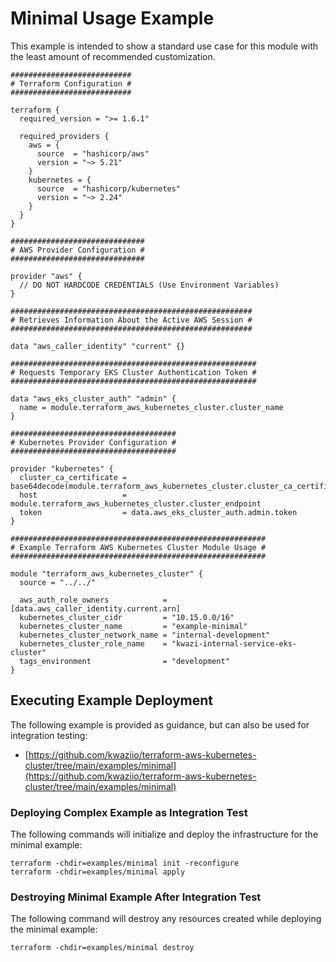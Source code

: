 # Minimal Usage Example

This example is intended to show a standard use case for this module with the least amount of recommended customization.

```HCL
###########################
# Terraform Configuration #
###########################

terraform {
  required_version = ">= 1.6.1"

  required_providers {
    aws = {
      source  = "hashicorp/aws"
      version = "~> 5.21"
    }
    kubernetes = {
      source  = "hashicorp/kubernetes"
      version = "~> 2.24"
    }
  }
}

##############################
# AWS Provider Configuration #
##############################

provider "aws" {
  // DO NOT HARDCODE CREDENTIALS (Use Environment Variables)
}

######################################################
# Retrieves Information About the Active AWS Session #
######################################################

data "aws_caller_identity" "current" {}

#######################################################
# Requests Temporary EKS Cluster Authentication Token #
#######################################################

data "aws_eks_cluster_auth" "admin" {
  name = module.terraform_aws_kubernetes_cluster.cluster_name
}

#####################################
# Kubernetes Provider Configuration #
#####################################

provider "kubernetes" {
  cluster_ca_certificate = base64decode(module.terraform_aws_kubernetes_cluster.cluster_ca_certificate)
  host                   = module.terraform_aws_kubernetes_cluster.cluster_endpoint
  token                  = data.aws_eks_cluster_auth.admin.token
}

#########################################################
# Example Terraform AWS Kubernetes Cluster Module Usage #
#########################################################

module "terraform_aws_kubernetes_cluster" {
  source = "../../"

  aws_auth_role_owners            = [data.aws_caller_identity.current.arn]
  kubernetes_cluster_cidr         = "10.15.0.0/16"
  kubernetes_cluster_name         = "example-minimal"
  kubernetes_cluster_network_name = "internal-development"
  kubernetes_cluster_role_name    = "kwazi-internal-service-eks-cluster"
  tags_environment                = "development"
}
```

## Executing Example Deployment

The following example is provided as guidance, but can also be used for integration testing:

* [https://github.com/kwaziio/terraform-aws-kubernetes-cluster/tree/main/examples/minimal](https://github.com/kwaziio/terraform-aws-kubernetes-cluster/tree/main/examples/minimal)

### Deploying Complex Example as Integration Test

The following commands will initialize and deploy the infrastructure for the minimal example:

```SHELL
terraform -chdir=examples/minimal init -reconfigure
terraform -chdir=examples/minimal apply
```

### Destroying Minimal Example After Integration Test

The following command will destroy any resources created while deploying the minimal example:

```SHELL
terraform -chdir=examples/minimal destroy
```
